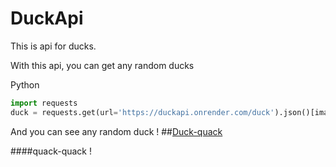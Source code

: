 # DuckApi
This is api for ducks.

With this api, you can get any random ducks

Python
```py
import requests
duck = requests.get(url='https://duckapi.onrender.com/duck').json()[image] # Url to duck
```

And you can see any random duck !
##[Duck-quack](https://duckapi.onrender.com/rawduck)

####quack-quack !
